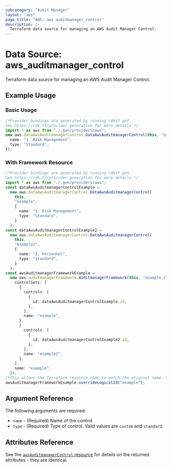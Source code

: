 ```yaml
---
subcategory: "Audit Manager"
layout: "aws"
page_title: "AWS: aws_auditmanager_control"
description: |-
  Terraform data source for managing an AWS Audit Manager Control.
---
```


# Data Source: aws\_auditmanager\_control

Terraform data source for managing an AWS Audit Manager Control.

## Example Usage

### Basic Usage

```typescript
/*Provider bindings are generated by running cdktf get.
See https://cdk.tf/provider-generation for more details.*/
import * as aws from "./.gen/providers/aws";
new aws.dataAwsAuditmanagerControl.DataAwsAuditmanagerControl(this, "example", {
  name: "1. Risk Management",
  type: "Standard",
});

```

### With Framework Resource

```typescript
/*Provider bindings are generated by running cdktf get.
See https://cdk.tf/provider-generation for more details.*/
import * as aws from "./.gen/providers/aws";
const dataAwsAuditmanagerControlExample =
  new aws.dataAwsAuditmanagerControl.DataAwsAuditmanagerControl(
    this,
    "example",
    {
      name: "1. Risk Management",
      type: "Standard",
    }
  );
const dataAwsAuditmanagerControlExample2 =
  new aws.dataAwsAuditmanagerControl.DataAwsAuditmanagerControl(
    this,
    "example2",
    {
      name: "2. Personnel",
      type: "Standard",
    }
  );
const awsAuditmanagerFrameworkExample =
  new aws.auditmanagerFramework.AuditmanagerFramework(this, "example_2", {
    controlSets: [
      {
        controls: [
          {
            id: dataAwsAuditmanagerControlExample.id,
          },
        ],
        name: "example",
      },
      {
        controls: [
          {
            id: dataAwsAuditmanagerControlExample2.id,
          },
        ],
        name: "example2",
      },
    ],
    name: "example",
  });
/*This allows the Terraform resource name to match the original name. You can remove the call if you don't need them to match.*/
awsAuditmanagerFrameworkExample.overrideLogicalId("example");

```

## Argument Reference

The following arguments are required:

* `name` - (Required) Name of the control.
* `type` - (Required) Type of control. Valid values are `custom` and `standard`.

## Attributes Reference

See the [`awsAuditmanagerControl` resource](/docs/providers/aws/r/auditmanager_control.html) for details on the returned attributes - they are identical.
